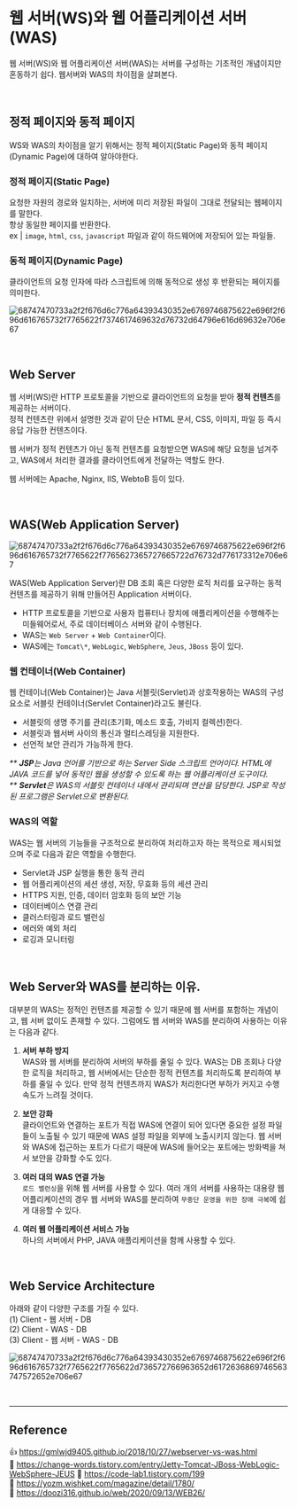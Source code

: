 # 웹 서버(WS)와 웹 어플리케이션 서버(WAS)

웹 서버(WS)와 웹 어플리케이션 서버(WAS)는 서버를 구성하는 기초적인 개념이지만 혼동하기 쉽다. 웹서버와 WAS의 차이점을 살펴본다.

<br/>

## 정적 페이지와 동적 페이지

WS와 WAS의 차이점을 알기 위해서는 정적 페이지(Static Page)와 동적 페이지(Dynamic Page)에 대하여 알아야한다.

### 정적 페이지(Static Page)

요청한 자원의 경로와 일치하는, 서버에 미리 저장된 파일이 그대로 전달되는 웹페이지를 말한다.  
항상 동일한 페이지를 반환한다.  
ex | `image`, `html`, `css`, `javascript` 파일과 같이 하드웨어에 저장되어 있는 파일들.

### 동적 페이지(Dynamic Page)

클라이언트의 요청 인자에 따라 스크립트에 의해 동적으로 생성 후 반환되는 페이지를 의미한다.

![68747470733a2f2f676d6c776a64393430352e6769746875622e696f2f696d616765732f7765622f7374617469632d76732d64796e616d69632e706e67](https://user-images.githubusercontent.com/66757141/207196961-3209cb84-7a12-455f-b496-3dae343526e6.png)

<br/>

## Web Server

웹 서버(WS)란 HTTP 프로토콜을 기반으로 클라이언트의 요청을 받아 **정적 컨텐츠**를 제공하는 서버이다.  
정적 컨텐츠란 위에서 설명한 것과 같이 단순 HTML 문서, CSS, 이미지, 파일 등 즉시 응답 가능한 컨텐츠이다.

웹 서버가 정적 컨텐츠가 아닌 동적 컨텐츠를 요청받으면 WAS에 해당 요청을 넘겨주고, WAS에서 처리한 결과를 클라이언트에게 전달하는 역할도 한다.

웹 서버에는 Apache, Nginx, IIS, WebtoB 등이 있다.

<br/>

## WAS(Web Application Server)

![68747470733a2f2f676d6c776a64393430352e6769746875622e696f2f696d616765732f7765622f7765627365727665722d76732d776173312e706e67](https://user-images.githubusercontent.com/66757141/207196948-32b1f31c-1ccc-4a54-a375-6690f49657a9.png)

WAS(Web Application Server)란 DB 조회 혹은 다양한 로직 처리를 요구하는 동적 컨텐츠를 제공하기 위해 만들어진 Application 서버이다.

- HTTP 프로토콜을 기반으로 사용자 컴퓨터나 장치에 애플리케이션을 수행해주는 미들웨어로서, 주로 데이터베이스 서버와 같이 수행된다.
- WAS는 `Web Server` + `Web Container`이다.
- WAS에는 `Tomcat\*`, `WebLogic`, `WebSphere`, `Jeus`, `JBoss` 등이 있다.

### 웹 컨테이너(Web Container)

웹 컨테이너(Web Container)는 Java 서블릿(Servlet)과 상호작용하는 WAS의 구성요소로 서블릿 컨테이너(Servlet Container)라고도 불린다.

- 서블릿의 생명 주기를 관리(초기화, 메소드 호출, 가비지 컬렉션)한다.
- 서블릿과 웹서버 사이의 통신과 멀티스레딩을 지원한다.
- 선언적 보안 관리가 가능하게 한다.

_\*\* **JSP**는 Java 언어를 기반으로 하는 Server Side 스크립트 언어이다. HTML에 JAVA 코드를 넣어 동적인 웹을 생성할 수 있도록 하는 웹 어플리케이션 도구이다._  
_\*\* **Servlet**은 WAS의 서블릿 컨테이너 내에서 관리되며 연산을 담당한다. JSP로 작성된 프로그램은 Servlet으로 변환된다._

### WAS의 역할

WAS는 웹 서버의 기능들을 구조적으로 분리하여 처리하고자 하는 목적으로 제시되었으며 주로 다음과 같은 역할을 수행한다.

- Servlet과 JSP 실행을 통한 동적 관리
- 웹 어플리케이션의 세션 생성, 저장, 무효화 등의 세션 관리
- HTTPS 지원, 인증, 데이터 암호화 등의 보안 기능
- 데이터베이스 연결 관리
- 클러스터링과 로드 밸런싱
- 에러와 예외 처리
- 로깅과 모니터링

<br/>

## Web Server와 WAS를 분리하는 이유.

대부분의 WAS는 정적인 컨텐츠를 제공할 수 있기 때문에 웹 서버를 포함하는 개념이고, 웹 서버 없이도 존재할 수 있다. 그럼에도 웹 서버와 WAS를 분리하여 사용하는 이유는 다음과 같다.

1. **서버 부하 방지**  
   WAS와 웹 서버를 분리하여 서버의 부하를 줄일 수 있다. WAS는 DB 조회나 다양한 로직을 처리하고, 웹 서버에서는 단순한 정적 컨텐츠를 처리하도록 분리하여 부하를 줄일 수 있다. 만약 정적 컨텐츠까지 WAS가 처리한다면 부하가 커지고 수행 속도가 느려질 것이다.

2. **보안 강화**  
   클라이언트와 연결하는 포트가 직접 WAS에 연결이 되어 있다면 중요한 설정 파일들이 노출될 수 있기 때문에 WAS 설정 파일을 외부에 노출시키지 않는다.
   웹 서버와 WAS에 접근하는 포트가 다르기 때문에 WAS에 들어오는 포트에는 방화벽을 쳐서 보안을 강화할 수도 있다.

3. **여러 대의 WAS 연결 가능**  
   `로드 밸런싱`을 위해 웹 서버를 사용할 수 있다. 여러 개의 서버를 사용하는 대용량 웹 어플리케이션의 경우 웹 서버와 WAS를 분리하여 `무중단 운영을 위한 장애 극복`에 쉽게 대응할 수 있다.

4. **여러 웹 어플리케이션 서비스 가능**  
   하나의 서버에서 PHP, JAVA 애플리케이션을 함께 사용할 수 있다.

<br/>

## Web Service Architecture

아래와 같이 다양한 구조를 가질 수 있다.  
(1) Client - 웹 서버 - DB  
(2) Client - WAS - DB  
(3) Client - 웹 서버 - WAS - DB

![68747470733a2f2f676d6c776a64393430352e6769746875622e696f2f696d616765732f7765622f7765622d736572766963652d6172636869746563747572652e706e67](https://user-images.githubusercontent.com/66757141/207196924-7ef2ded5-aa38-43a5-962a-fe0fbbdb288b.png)

<br/>

---

## Reference

👍 https://gmlwjd9405.github.io/2018/10/27/webserver-vs-was.html  
📄 https://change-words.tistory.com/entry/Jetty-Tomcat-JBoss-WebLogic-WebSphere-JEUS
📄 https://code-lab1.tistory.com/199  
📄 https://yozm.wishket.com/magazine/detail/1780/  
📄 https://doozi316.github.io/web/2020/09/13/WEB26/

